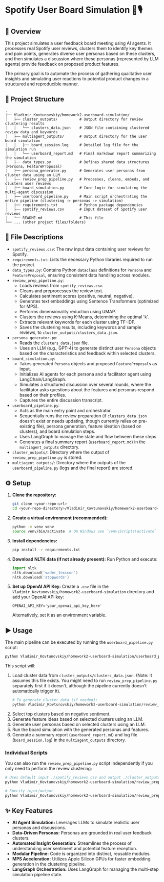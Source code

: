 # Spotify User Board Simulation 👥🎙️

## 🚀 Overview

This project simulates a user feedback board meeting using AI agents. It processes real Spotify user reviews, clusters them to identify key themes and pain points, generates diverse user personas based on these clusters, and then simulates a discussion where these personas (represented by LLM agents) provide feedback on proposed product features.

The primary goal is to automate the process of gathering qualitative user insights and simulating user reactions to potential product changes in a structured and reproducible manner.

## 📂 Project Structure

```
.
├── Vladimir_Kovtunovskiy/homework2-userboard-simulation/
│   ├── cluster_outputs/          # Output directory for review clustering results
│   │   └── clusters_data.json    # JSON file containing clustered review data and keywords
│   ├── multiagent_outputs/       # Output directory for the user board simulation
│   │   ├── board_session.log     # Detailed log file for the simulation run
│   │   └── userboard_report.md   # Final markdown report summarizing the simulation
│   ├── data_types.py             # Defines shared data structures (Persona, FeatureProposal)
│   ├── persona_generator.py      # Generates user personas from cluster data using an LLM
│   ├── review_prep_pipeline.py   # Processes, cleans, embeds, and clusters user reviews
│   ├── board_simulation.py       # Core logic for simulating the multi-agent discussion
│   ├── userboard_pipeline.py     # Main script orchestrating the entire pipeline (clustering -> personas -> simulation)
│   ├── requirements.txt          # Python package dependencies
│   ├── spotify_reviews.csv       # Input dataset of Spotify user reviews
│   └── README.md                 # This file
└── ... (other project files/folders)
```

## 📄 File Descriptions

*   `spotify_reviews.csv`: The raw input data containing user reviews for Spotify.
*   `requirements.txt`: Lists the necessary Python libraries required to run the project.
*   `data_types.py`: Contains Python `dataclass` definitions for `Persona` and `FeatureProposal`, ensuring consistent data handling across modules.
*   `review_prep_pipeline.py`:
    *   Loads reviews from `spotify_reviews.csv`.
    *   Cleans and preprocesses the review text.
    *   Calculates sentiment scores (positive, neutral, negative).
    *   Generates text embeddings using Sentence Transformers (optimized for MPS).
    *   Performs dimensionality reduction using UMAP.
    *   Clusters the reviews using K-Means, determining the optimal 'k'.
    *   Extracts relevant keywords for each cluster using TF-IDF.
    *   Saves the clustering results, including keywords and sample reviews, to `cluster_outputs/clusters_data.json`.
*   `persona_generator.py`:
    *   Reads the `clusters_data.json` file.
    *   Uses an LLM (e.g., GPT-4) to generate distinct user `Persona` objects based on the characteristics and feedback within selected clusters.
*   `board_simulation.py`:
    *   Takes generated `Persona` objects and proposed `FeatureProposal`s as input.
    *   Initializes AI agents for each persona and a facilitator agent using LangChain/LangGraph.
    *   Simulates a structured discussion over several rounds, where the facilitator asks questions about the features and personas respond based on their profiles.
    *   Captures the entire discussion transcript.
*   `userboard_pipeline.py`:
    *   Acts as the main entry point and orchestrator.
    *   Sequentially runs the review preparation (if `clusters_data.json` doesn't exist or needs updating, though currently relies on pre-existing file), persona generation, feature ideation (based on clusters), and board simulation steps.
    *   Uses LangGraph to manage the state and flow between these steps.
    *   Generates a final summary report (`userboard_report.md`) in the `multiagent_outputs` directory.
*   `cluster_outputs/`: Directory where the output of `review_prep_pipeline.py` is stored.
*   `multiagent_outputs/`: Directory where the outputs of the `userboard_pipeline.py` (logs and the final report) are stored.

## ⚙️ Setup

1.  **Clone the repository:**
    ```bash
    git clone <your-repo-url>
    cd <your-repo-directory>/Vladimir_Kovtunovskiy/homework2-userboard-simulation
    ```
2.  **Create a virtual environment (recommended):**
    ```bash
    python -m venv venv
    source venv/bin/activate  # On Windows use `venv\Scripts\activate`
    ```
3.  **Install dependencies:**
    ```bash
    pip install -r requirements.txt
    ```
4.  **Download NLTK data (if not already present):**
    Run Python and execute:
    ```python
    import nltk
    nltk.download('vader_lexicon')
    nltk.download('stopwords')
    ```
5.  **Set up OpenAI API Key:**
    Create a `.env` file in the `Vladimir_Kovtunovskiy/homework2-userboard-simulation` directory and add your OpenAI API key:
    ```
    OPENAI_API_KEY='your_openai_api_key_here'
    ```
    Alternatively, set it as an environment variable.

## ▶️ Usage

The main pipeline can be executed by running the `userboard_pipeline.py` script:

```bash
python Vladimir_Kovtunovskiy/homework2-userboard-simulation/userboard_pipeline.py
```

This script will:

1.  Load cluster data from `cluster_outputs/clusters_data.json`. (Note: It assumes this file exists. You might need to run `review_prep_pipeline.py` separately first if it doesn't, although the pipeline currently doesn't automatically trigger it).
    ```bash
    # To generate cluster data (if needed):
    python Vladimir_Kovtunovskiy/homework2-userboard-simulation/review_prep_pipeline.py
    ```
2.  Select top clusters based on negative sentiment.
3.  Generate feature ideas based on selected clusters using an LLM.
4.  Generate user personas based on selected clusters using an LLM.
5.  Run the board simulation with the generated personas and features.
6.  Generate a summary report (`userboard_report.md`) and log file (`board_session.log`) in the `multiagent_outputs` directory.

### Individual Scripts

You can also run the `review_prep_pipeline.py` script independently if you only need to perform the review clustering:

```bash
# Uses default input ./spotify_reviews.csv and output ./cluster_outputs/
python Vladimir_Kovtunovskiy/homework2-userboard-simulation/review_prep_pipeline.py

# Specify input/output
python Vladimir_Kovtunovskiy/homework2-userboard-simulation/review_prep_pipeline.py --csv path/to/reviews.csv --out path/to/output_dir
```

## ✨ Key Features

*   **AI Agent Simulation:** Leverages LLMs to simulate realistic user personas and discussions.
*   **Data-Driven Personas:** Personas are grounded in real user feedback clusters.
*   **Automated Insight Generation:** Streamlines the process of understanding user sentiment and potential feature reception.
*   **Modular Pipeline:** Code is organized into distinct, reusable modules.
*   **MPS Acceleration:** Utilizes Apple Silicon GPUs for faster embedding generation in the clustering pipeline.
*   **LangGraph Orchestration:** Uses LangGraph for managing the multi-step simulation pipeline state.